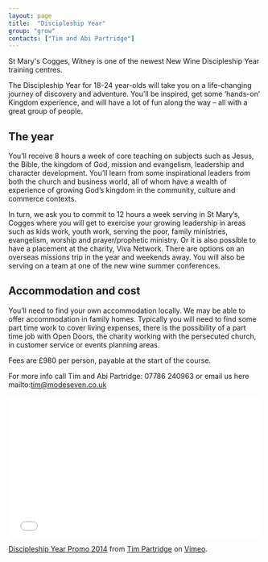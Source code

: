 ```yaml
---
layout: page
title:  "Discipleship Year"
group: "grow"
contacts: ["Tim and Abi Partridge"]
---
```


St Mary's Cogges, Witney is one of the newest New Wine Discipleship Year training centres.

The Discipleship Year for 18-24 year-olds will take you on a life-changing journey of discovery and adventure. You’ll be inspired, get some ‘hands-on’ Kingdom experience, and will have a lot of fun along the way – all with a great group of people.

## The year

You’ll receive 8 hours a week of core teaching on subjects such as Jesus, the Bible, the kingdom of God, mission and evangelism, leadership and character development. You’ll learn from some inspirational leaders from both the church and business world, all of whom have a wealth of experience of growing God’s kingdom in the community, culture and commerce contexts.

In turn, we ask you to commit to 12 hours a week serving in St Mary’s, Cogges where you will get to exercise your growing leadership in areas such as kids work, youth work, serving the poor, family ministries, evangelism, worship and prayer/prophetic ministry. Or it is also possible to have a placement at the charity, Viva Network. There are options on an overseas missions trip in the year and weekends away. You will also be serving on a team at one of the new wine summer conferences.

## Accommodation and cost

You’ll need to find your own accommodation locally. We may be able to offer accommodation in family homes. Typically you will need to find some part time work to cover living expenses, there is the possibility of a part time job with Open Doors, the charity working with the persecuted church, in customer service or events planning areas. 

Fees are £980 per person, payable at the start of the course.

For more info call Tim and Abi Partridge: 07786 240963 or email us here mailto:tim@modeseven.co.uk

<iframe src="//player.vimeo.com/video/101523122" width="500" height="281" frameborder="0" webkitallowfullscreen mozallowfullscreen allowfullscreen></iframe> <p><a href="http://vimeo.com/101523122">Discipleship Year Promo 2014</a> from <a href="http://vimeo.com/user22333816">Tim Partridge</a> on <a href="https://vimeo.com">Vimeo</a>.</p>
